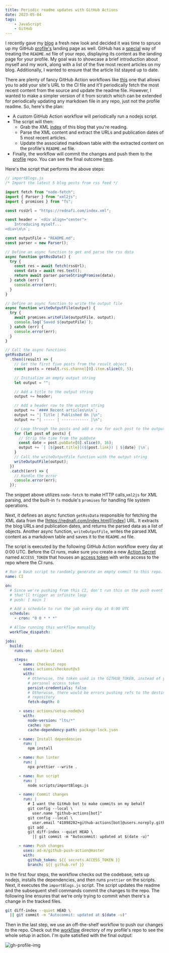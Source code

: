 ```yaml
---
title: Periodic readme updates with GitHub Actions
date: 2023-05-04
tags:
    - JavaScript
    - GitHub
---
```


I recently gave my [blog][blog] a fresh new look and decided it was time to spruce up my
GitHub [profile's][gh-profile] landing page as well. GitHub has a [special][gh-readme]
way of treating the `README.md` file of your <your-username> repo, displaying its
content as the landing page for your profile. My goal was to showcase a brief
introduction about myself and my work, along with a list of the five most recent
articles on my blog. Additionally, I wanted to ensure that the article list stayed up to
date.

There are plenty of fancy GitHub Action workflows like [this][blog-workflow] one that
allows you to add your site's URL to the CI file and it'll periodically fetch the most
recent content from the source and update the readme file. However, I wanted to make a
simpler version of it from scratch which can be extended for periodically updating
any markdown file in any repo, just not the profile readme. So, here's the plan:

* A custom GitHub Action workflow will periodically run a nodejs script.
* The script will then:
    * Grab the XML [index][index] of this blog that you're reading.
    * Parse the XML content and extract the URLs and publication dates of 5 most recent
    articles.
    * Update the associated markdown table with the extracted content on the profile's
    `README.md` file.
* Finally, the workflow will commit the changes and push them to the
[profile][gh-profile-repo] repo. You can see the final outcome [here][gh-profile].

Here's the script that performs the above steps:

```js
// importBlogs.js
/* Import the latest 5 blog posts from rss feed */

import fetch from "node-fetch";
import { Parser } from "xml2js";
import { promises } from "fs";

const rssUrl = "https://rednafi.com/index.xml";

const header = `<div align="center">
    Introducing myself...
<div>\n\n`;

const outputFile = "README.md";
const parser = new Parser();

// Define an async function to get and parse the rss data
async function getRssData() {
  try {
    const res = await fetch(rssUrl);
    const data = await res.text();
    return await parser.parseStringPromise(data);
  } catch (err) {
    console.error(err);
  }
}

// Define an async function to write the output file
async function writeOutputFile(output) {
  try {
    await promises.writeFile(outputFile, output);
    console.log(`Saved ${outputFile}`);
  } catch (err) {
    console.error(err);
  }
}

// Call the async functions
getRssData()
  .then((result) => {
    // Get the first five posts from the result object
    const posts = result.rss.channel[0].item.slice(0, 5);

    // Initialize an empty output string
    let output = "";

    // Add a title to the output string
    output += header;

    // Add a header row to the output string
    output += `#### Recent articles\n\n`;
    output += "| Title | Published On |\n";
    output += "| ----- | ------------ |\n";

    // Loop through the posts and add a row for each post to the output string
    for (let post of posts) {
      // Strip the time from the pubDate
      const date = post.pubDate[0].slice(0, 16);
      output += `| [${post.title}](${post.link}) | ${date} |\n`;
    }
    // Call the writeOutputFile function with the output string
    writeOutputFile(output);
  })
  .catch((err) => {
    // Handle the error
    console.error(err);
  });
```

The snippet above utilizes `node-fetch` to make HTTP calls,`xml2js` for XML parsing, and
the built-in `fs` module's `promises` for handling file system operations.

Next, it defines an async function `getRssData` responsible for fetching the XML data
from the [https://rednafi.com/index.html][index] URL. It extracts the blog URLs
and publication dates, and returns the parsed data as a list of objects. Another async
function, `writeOutputFile`, writes the parsed XML content as a markdown table and saves
it to the `README.md` file.

The script is executed by the following GitHub Action workflow every day at 0:00 UTC.
Before the CI runs, make sure you create a new [Action Secret][action-secret] named
`ACCESS_TOKEN` that houses an [access token][access-token] with write access to the
repo where the CI runs.

```yaml
# Run a bash script to randomly generate an empty commit to this repo.
name: CI

on:
  # Since we're pushing from this CI, don't run this on the push event because
  # that'll trigger an infinite loop
  # push: [ main ]

  # Add a schedule to run the job every day at 0:00 UTC
  schedule:
    - cron: "0 0 * * *"

  # Allow running this workflow manually
  workflow_dispatch:

jobs:
  build:
    runs-on: ubuntu-latest

    steps:
      - name: Checkout repo
        uses: actions/checkout@v3
        with:
          # Otherwise, the token used is the GITHUB_TOKEN, instead of your
          # personal access token
          persist-credentials: false
          # Otherwise, there would be errors pushing refs to the destination
          # repository
          fetch-depth: 0

      - uses: actions/setup-node@v3
        with:
          node-version: "lts/*"
          cache: npm
          cache-dependency-path: package-lock.json

      - name: Install dependencies
        run: |
          npm install

      - name: Run linter
        run: |
          npx prettier --write .

      - name: Run script
        run: |
          node scripts/importBlogs.js

      - name: Commit changes
        run: |
          # I want the GitHub bot to make commits on my behalf
          git config --local \
            user.name "github-actions[bot]"
          git config --local \
            user.email "41898282+github-actions[bot]@users.noreply.github.com"
          git add .
          git diff-index --quiet HEAD \
            || git commit -m "Autocommit: updated at $(date -u)"

      - name: Push changes
        uses: ad-m/github-push-action@master
        with:
          github_token: ${{ secrets.ACCESS_TOKEN }}
          branch: ${{ github.ref }}
```

In the first four steps, the workflow checks out the codebase, sets up nodejs, installs
the dependencies, and then runs `prettier` on the scripts. Next, it executes the
`importBlogs.js` script. The script updates the readme and the subsequent shell commands
commit the changes to the repo. The following line ensures that we're only trying to
commit when there's a change in the tracked files.

```sh
git diff-index --quiet HEAD \
  || git commit -m "Autocommit: updated at $(date -u)"
```

Then in the last step, we use an off-the-shelf workflow to push our changes to the
repo. Check out the [workflow][gh-profile-workflow-dir] directory of my profile's repo
to see the whole setup in action. I'm quite satisfied with the final output:

![gh-profile-img]

[blog]: https://rednafi.com/
[gh-profile]: https://github.com/rednafi/
[gh-profile-repo]: https://github.com/rednafi/rednafi
[gh-readme]: https://docs.github.com/en/account-and-profile/setting-up-and-managing-your-github-profile/customizing-your-profile/managing-your-profile-readme
[blog-workflow]: https://github.com/gautamkrishnar/blog-post-workflow
[index]: https://rednafi.com/index.xml
[action-secret]: https://docs.github.com/en/rest/actions/secrets?apiVersion=2022-11-28
[access-token]: https://docs.github.com/en/authentication/keeping-your-account-and-data-secure/creating-a-personal-access-token
[gh-profile-workflow-dir]: https://github.com/rednafi/rednafi/tree/master/.github/workflows
[gh-profile-img]: https://user-images.githubusercontent.com/30027932/236664302-a9c7964f-034c-4df1-8eee-af4e8fd7ee6a.png
